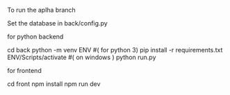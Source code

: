 To run the aplha branch

Set the database in back/config.py

for python backend

  cd back
  python -m venv ENV #( for python 3)
  pip install -r requirements.txt
  ENV/Scripts/activate #( on windows )
  python run.py
  
for frontend
  
  cd front
  npm install
  npm run dev
  
  
